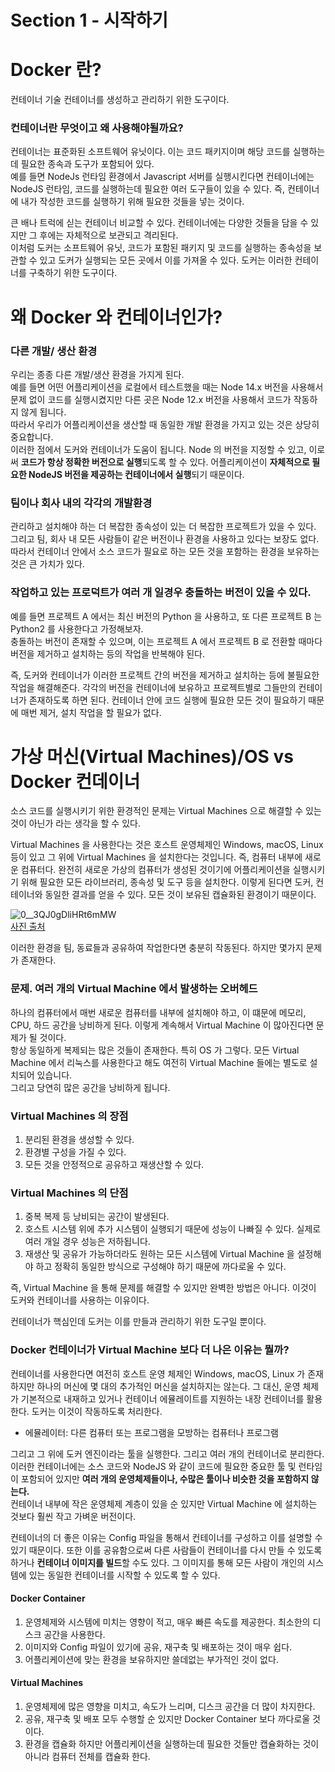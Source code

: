 # Section 1 - 시작하기
# Docker 란?
컨테이너 기술 컨테이너를 생성하고 관리하기 위한 도구이다.

### 컨테이너란 무엇이고 왜 사용해야될까요?
컨테이너는 표준화된 소프트웨어 유닛이다. 이는 코드 패키지이며 해당 코드를 실행하는데 필요한 종속과 도구가 포함되어 있다.    
예를 들면 NodeJs 런타임 환경에서 Javascript 서버를 실행시킨다면 컨테이너에는 NodeJS 런타임, 코드를 실행하는데 필요한 여러 도구들이 있을 수 있다.
즉, 컨테이너에 내가 작성한 코드를 실행하기 위해 필요한 것들을 넣는 것이다.

큰 배나 트럭에 싣는 컨테이너 비교할 수 있다. 컨테이너에는 다양한 것들을 담을 수 있지만 그 후에는 자체적으로 보관되고 격리된다.   
이처럼 도커는 소프트웨어 유닛, 코드가 포함된 패키지 및 코드를 실행하는 종속성을 보관할 수 있고 도커가 실행되는 모든 곳에서 이를 가져올 수 있다. 
도커는 이러한 컨테이너를 구축하기 위한 도구이다.

# 왜 Docker 와 컨테이너인가?
### 다른 개발/ 생산 환경
우리는 종종 다른 개발/생산 환경을 가지게 된다.    
예를 들면 어떤 어플리케이션을 로컬에서 테스트했을 때는 Node 14.x 버전을 사용해서 문제 없이 코드를 실행시켰지만 다른 곳은 Node 12.x 버전을 사용해서 코드가 작동하지 않게 됩니다.    
따라서 우리가 어플리케이션을 생산할 때 동일한 개발 환경을 가지고 있는 것은 상당히 중요합니다.  
이러한 점에서 도커와 컨테이너가 도움이 됩니다. Node 의 버전을 지정할 수 있고, 이로써 **코드가 항상 정확한 버전으로 실행**되도록 할 수 있다.
어플리케이션이 **자체적으로 필요한 NodeJS 버전을 제공하는 컨테이너에서 실행**되기 때문이다.

### 팀이나 회사 내의 각각의 개발환경
관리하고 설치해야 하는 더 복잡한 종속성이 있는 더 복잡한 프로젝트가 있을 수 있다. 그리고 팀, 회사 내 모든 사람들이 같은 버전이나 환경을 사용하고 있다는 보장도 없다.
따라서 컨테이너 안에서 소스 코드가 필요로 하는 모든 것을 포함하는 환경을 보유하는 것은 큰 가치가 있다.

### 작업하고 있는 프로덕트가 여러 개 일경우 충돌하는 버전이 있을 수 있다.
예를 들면 프로젝트 A 에서는 최신 버전의 Python 을 사용하고, 또 다른 프로젝트 B 는 Python2 를 사용한다고 가정해보자.   
충돌하는 버전이 존재할 수 있으며, 이는 프로젝트 A 에서 프로젝트 B 로 전환할 때마다 버전을 제거하고 설치하는 등의 작업을 반복해야 된다.

즉, 도커와 컨테이너가 이러한 프로젝트 간의 버전을 제거하고 설치하는 등에 불필요한 작업을 해결해준다.
각각의 버전을 컨테이너에 보유하고 프로젝트별로 그들만의 컨테이너가 존재하도록 하면 된다.
컨테이너 안에 코드 실행에 필요한 모든 것이 필요하기 때문에 매번 제거, 설치 작업을 할 필요가 없다.

# 가상 머신(Virtual Machines)/OS vs Docker 컨데이너
소스 코드를 실행시키기 위한 환경적인 문제는 Virtual Machines 으로 해결할 수 있는 것이 아닌가 라는 생각을 할 수 있다.    

Virtual Machines 을 사용한다는 것은 호스트 운영체제인 Windows, macOS, Linux 등이 있고 그 위에 Virtual Machines 을 설치한다는 것입니다. 
즉, 컴퓨터 내부에 새로운 컴퓨터다. 완전히 새로운 가상의 컴퓨터가 생성된 것이기에 어플리케이션을 실행시키기 위해 필요한 모든 라이브러리, 종속성 및 도구 등을 설치한다.
이렇게 된다면 도커, 컨테이너와 동일한 결과를 얻을 수 있다. 모든 것이 보유된 캡슐화된 환경이기 때문이다.

![0__3QJ0gDliHRt6mMW](https://user-images.githubusercontent.com/63203480/169974301-09eb503d-6652-4e49-a21b-770bcb8e8b48.png)     
[사진 출처](https://www.google.com/url?sa=i&url=https%3A%2F%2Fmedium.com%2Fdevops-mojo%2Fdifference-between-docker-container-and-virtual-machine-comparision-between-docker-and-vm-697330d0761c&psig=AOvVaw2dcf2jddritmQl5Cg5uXBn&ust=1653463833939000&source=images&cd=vfe&ved=0CAwQjRxqFwoTCLD1jvjO9_cCFQAAAAAdAAAAABAD)

이러한 환경을 팀, 동료들과 공유하여 작업한다면 충분히 작동된다. 하지만 몇가지 문제가 존재한다.

### 문제. 여러 개의 Virtual Machine 에서 발생하는 오버헤드
하나의 컴퓨터에서 매번 새로운 컴퓨터를 내부에 설치해야 하고, 이 떄문에 메모리, CPU, 하드 공간을 낭비하게 된다.
이렇게 계속해서 Virtual Machine 이 많아진다면 문제가 될 것이다.    
항상 동일하게 복제되는 많은 것들이 존재한다. 특히 OS 가 그렇다. 모든 Virtual Machine 에서 리눅스를 사용한다고 해도 여전히 Virtual Machine 들에는 별도로 설치되어 있습니다.   
그리고 당연히 많은 공간을 낭비하게 됩니다.

### Virtual Machines 의 장점
1. 분리된 환경을 생성할 수 있다.
2. 환경별 구성을 가질 수 있다.
3. 모든 것을 안정적으로 공유하고 재생산할 수 있다.

### Virtual Machines 의 단점
1. 중복 복제 등 낭비되는 공간이 발생된다.
2. 호스트 시스템 위에 추가 시스템이 실행되기 때문에 성능이 나빠질 수 있다. 실제로 여러 개일 경우 성능은 저하됩니다.
3. 재생산 및 공유가 가능하더라도 원하는 모든 시스템에 Virtual Machine 을 설정해야 하고 정확히 동일한 방식으로 구성해야 하기 때문에 까다로울 수 있다.

즉, Virtual Machine 을 통해 문제를 해결할 수 있지만 완벽한 방법은 아니다. 이것이 도커와 컨테이너를 사용하는 이유이다.   

컨테이너가 핵심인데 도커는 이를 만들과 관리하기 위한 도구일 뿐이다.

### Docker 컨테이너가 Virtual Machine 보다 더 나은 이유는 뭘까?
컨테이너를 사용한다면 여전히 호스트 운영 체제인 Windows, macOS, Linux 가 존재하지만 하나의 머신에 몇 대의 추가적인 머신을 설치하지는 않는다.
그 대신, 운영 체제가 기본적으로 내재하고 있거나 컨테이너 에뮬레이트를 지원하는 내장 컨테이너를 활용한다. 도커는 이것이 작동하도록 처리한다.

- 에뮬레이터: 다른 컴퓨터 또는 프로그램을 모방하는 컴퓨터나 프로그램

그리고 그 위에 도커 엔진이라는 툴을 실행한다. 그리고 여러 개의 컨테이너로 분리한다.   
이러한 컨테이너에는 소스 코드와 NodeJS 와 같이 코드에 필요한 중요한 툴 및 런타임이 포함되어 있지만 **여러 개의 운영체제들이나, 수많은 툴이나 비슷한 것을 포함하지 않는다.**    
컨테이너 내부에 작은 운영체제 계층이 있을 순 있지만 Virtual Machine 에 설치하는 것보다 훨씬 작고 가벼운 버전이다.

컨테이너의 더 좋은 이유는 Config 파일을 통해서 컨테이너를 구성하고 이를 설명할 수 있기 때문이다. 또한 이를 공유함으로써 다른 사람들이 컨테이너를 다시 만들 수 있도록 하거나 
**컨테이너 이미지를 빌드**할 수도 있다. 그 이미지를 통해 모든 사람이 개인의 시스템에 있는 동일한 컨테이너를 시작할 수 있도록 할 수 있다.

#### Docker Container
1. 운영체제와 시스템에 미치는 영향이 적고, 매우 빠른 속도를 제공한다. 최소한의 디스크 공간을 사용한다. 
2. 이미지와 Config 파일이 있기에 공유, 재구축 및 배포하는 것이 매우 쉽다.
3. 어플리케이션에 맞는 환경을 보유하지만 쓸데없는 부가적인 것이 없다.

#### Virtual Machines
1. 운영체제에 많은 영향을 미치고, 속도가 느리며, 디스크 공간을 더 많이 차지한다.
2. 공유, 재구축 및 배포 모두 수행할 순 있지만 Docker Container 보다 까다로울 것이다.
3. 환경을 캡슐화 하지만 어플리케이션을 실행하는데 필요한 것들만 캡슐화하는 것이 아니라 컴퓨터 전체를 캡슐화 한다.

